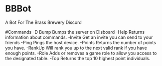 # BBBot
 A Bot For The Brass Brewery Discord
 
 #Commands
 -D Bump              Bumps the server on Disboard
 -Help                Returns information about commands.
 -Invite              Get an invite you can send to your friends
 -Ping                Pings the host device.
 -Points              Returns the number of points you have.
 -RankUp              Will rank you up to the next valid rank if you have enough points.
 -Role <role name>    Adds or removes a game role to allow you access to the designated table.
 -Top                 Returns the top 10 highest point individuals.
